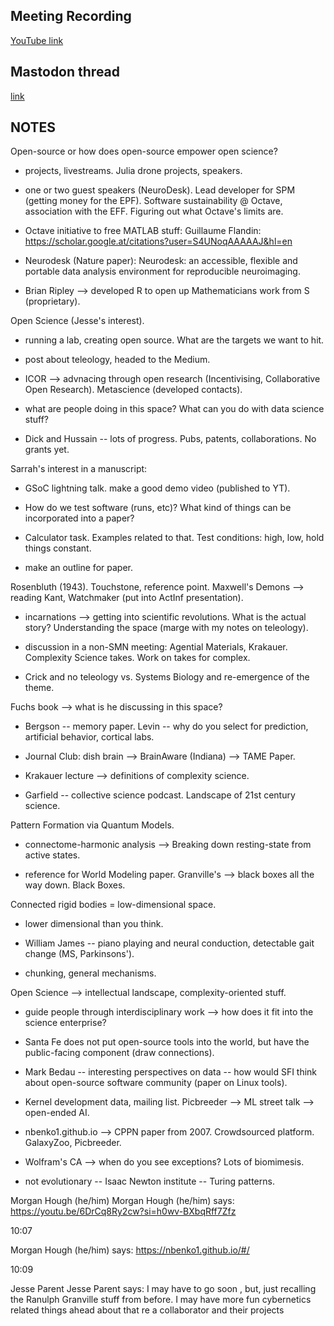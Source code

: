 ## Meeting Recording

[YouTube link](https://youtu.be/sixizsdfKyY)

## Mastodon thread

[link](https://neuromatch.social/@OREL/113257300157043166)

## NOTES
Open-source or how does open-source empower open science?

* projects, livestreams. Julia drone projects, speakers.

* one or two guest speakers (NeuroDesk). Lead developer for SPM (getting money for the EPF). Software sustainability @ Octave, association with the EFF. Figuring out what Octave's limits are.

* Octave initiative to free MATLAB stuff: Guillaume Flandin: https://scholar.google.at/citations?user=S4UNoqAAAAAJ&hl=en

* Neurodesk (Nature paper): Neurodesk: an accessible, flexible and portable data analysis environment for reproducible neuroimaging.

* Brian Ripley --> developed R to open up Mathematicians work from S (proprietary).


Open Science (Jesse's interest). 

* running a lab, creating open source. What are the targets we want to hit.

* post about teleology, headed to the Medium.

* ICOR --> advnacing through open research (Incentivising, Collaborative Open Research). Metascience (developed contacts).

* what are people doing in this space? What can you do with data science stuff?

* Dick and Hussain -- lots of progress. Pubs, patents, collaborations. No grants yet.


Sarrah's interest in a manuscript:

* GSoC lightning talk. make a good demo video (published to YT).

* How do we test software (runs, etc)? What kind of things can be incorporated into a paper?

* Calculator task. Examples related to that. Test conditions: high, low, hold things constant.

* make an outline for paper. 


Rosenbluth (1943). Touchstone, reference point. Maxwell's Demons --> reading Kant, Watchmaker (put into ActInf presentation).

* incarnations --> getting into scientific revolutions. What is the actual story? Understanding the space (marge with my notes on teleology).

* discussion in a non-SMN meeting: Agential Materials, Krakauer. Complexity Science takes. Work on takes for complex. 

* Crick and no teleology vs. Systems Biology and re-emergence of the theme.


Fuchs book --> what is he discussing in this space?

* Bergson -- memory paper. Levin -- why do you select for prediction, artificial behavior, cortical labs.

* Journal Club: dish brain --> BrainAware (Indiana) --> TAME Paper.

* Krakauer lecture --> definitions of complexity science.

* Garfield -- collective science podcast. Landscape of 21st century science.


Pattern Formation via Quantum Models.

* connectome-harmonic analysis --> Breaking down resting-state from active states.

* reference for World Modeling paper. Granville's --> black boxes all the way down. Black Boxes.


Connected rigid bodies = low-dimensional space. 

* lower dimensional than you think. 

* William James -- piano playing and neural conduction, detectable gait change (MS, Parkinsons').

* chunking, general mechanisms.


Open Science --> intellectual landscape, complexity-oriented stuff.

* guide people through interdisciplinary work --> how does it fit into the science enterprise?

* Santa Fe does not put open-source tools into the world, but have the public-facing component (draw connections).

* Mark Bedau -- interesting perspectives on data -- how would SFI think about open-source software community (paper on Linux tools).

* Kernel development data, mailing list. Picbreeder --> ML street talk --> open-ended AI.

* nbenko1.github.io --> CPPN paper from 2007. Crowdsourced platform. GalaxyZoo, Picbreeder.

* Wolfram's CA --> when do you see exceptions? Lots of biomimesis.

* not evolutionary -- Isaac Newton institute -- Turing patterns.


Morgan Hough (he/him)
Morgan Hough (he/him) says:
https://youtu.be/6DrCq8Ry2cw?si=h0wv-BXbqRff7Zfz
 
10:07   

Morgan Hough (he/him) says:
https://nbenko1.github.io/#/
 
10:09   

Jesse Parent
Jesse Parent says:
I may have to go soon , but, just recalling the Ranulph Granville stuff from before. I may have more fun cybernetics related things ahead about that re a collaborator and their projects 
